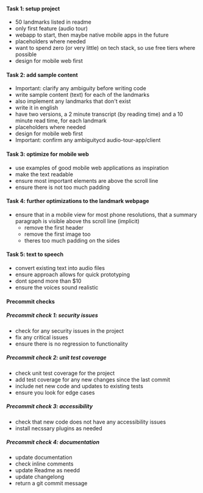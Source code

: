 #### Task 1: setup project
- 50 landmarks listed in readme
- only first feature (audio tour)
- webapp to start, then maybe native mobile apps in the future
- placeholders where needed
- want to spend zero (or very little) on tech stack, so use free tiers where possible
- design for mobile web first

#### Task 2: add sample content
- Important: clarify any ambiguity before writing code
- write sample content (text) for each of the landmarks
- also implement any landmarks that don't exist
- write it in english
- have two versions, a 2 minute transcript (by reading time) and a 10 minute read time, for each landmark
- placeholders where needed
- design for mobile web first
- Important: confirm any ambiguitycd audio-tour-app/client

#### Task 3: optimize for mobile web
- use examples of good mobile web applications as inspiration
- make the text readable
- ensure most important elements are above the scroll line
- ensure there is not too much padding

#### Task 4: further optimizations to the landmark webpage
- ensure that in a mobile view for most phone resolutions, that a summary paragraph is visible above ths scroll line (implicit)
    - remove the first header
    - remove the first image too
    - theres too much padding on the sides

#### Task 5: text to speech
- convert existing text into audio files
- ensure approach allows for quick prototyping
- dont spend more than $10
- ensure the voices sound realistic

#### Precommit checks
##### Precommit check 1: security issues
- check for any security issues in the project
- fix any critical issues
- ensure there is no regression to functionality

##### Precommit check 2: unit test coverage
- check unit test coverage for the project
- add test coverage for any new changes since the last commit
- include net new code and updates to existing tests
- ensure you look for edge cases

##### Precommit check 3: accessibility
- check that new code does not have any accessibility issues
- install necssary plugins as needed

##### Precommit check 4: documentation
- update documentation
- check inline comments
- update Readme as needd
- update changelong
- return a git commit message